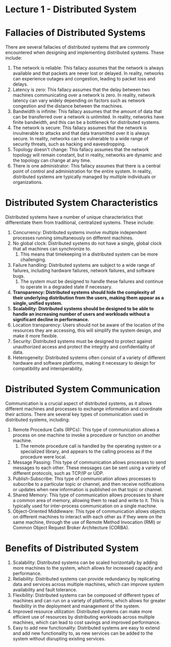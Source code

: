# Lecture 1 - Distributed System

# Fallacies of Distributed Systems

There are several fallacies of distributed systems that are commonly encountered when designing and implementing distributed systems. These include:

1. The network is reliable: This fallacy assumes that the network is always available and that packets are never lost or delayed. In reality, networks can experience outages and congestion, leading to packet loss and delays.
2. Latency is zero: This fallacy assumes that the delay between two machines communicating over a network is zero. In reality, network latency can vary widely depending on factors such as network congestion and the distance between the machines.
3. Bandwidth is infinite: This fallacy assumes that the amount of data that can be transferred over a network is unlimited. In reality, networks have finite bandwidth, and this can be a bottleneck for distributed systems.
4. The network is secure: This fallacy assumes that the network is invulnerable to attacks and that data transmitted over it is always secure. In reality, networks can be vulnerable to a wide range of security threats, such as hacking and eavesdropping.
5. Topology doesn't change: This fallacy assumes that the network topology will remain constant, but in reality, networks are dynamic and the topology can change at any time.
6. There is one administrator: This fallacy assumes that there is a central point of control and administration for the entire system. In reality, distributed systems are typically managed by multiple individuals or organizations.

# Distributed System Characteristics

Distributed systems have a number of unique characteristics that differentiate them from traditional, centralized systems. These include:

1. Concurrency: Distributed systems involve multiple independent processes running simultaneously on different machines.
2. No global clock: Distributed systems do not have a single, global clock that all machines can synchronize to.
    1. This means that timekeeping in a distributed system can be more challenging.
3. Failure handling: Distributed systems are subject to a wide range of failures, including hardware failures, network failures, and software bugs.
    1. The system must be designed to handle these failures and continue to operate in a degraded state if necessary.
4. **Transparency: Distributed systems should hide the complexity of their underlying distribution from the users, making them appear as a single, unified system.**
5. **Scalability: Distributed systems should be designed to be able to handle an increasing number of users and workloads without a significant decline in performance.**
6. Location transparency: Users should not be aware of the location of the resources they are accessing, this will simplify the system design, and make it more flexible.
7. Security: Distributed systems must be designed to protect against unauthorized access and protect the integrity and confidentiality of data.
8. Heterogeneity: Distributed systems often consist of a variety of different hardware and software platforms, making it necessary to design for compatibility and interoperability.

# Distributed System Communication

Communication is a crucial aspect of distributed systems, as it allows different machines and processes to exchange information and coordinate their actions. There are several key types of communication used in distributed systems, including:

1. Remote Procedure Calls (RPCs): This type of communication allows a process on one machine to invoke a procedure or function on another machine.
    1.  The remote procedure call is handled by the operating system or a specialized library, and appears to the calling process as if the procedure were local.
2. Message Passing: This type of communication allows processes to send messages to each other. These messages can be sent using a variety of different protocols, such as TCP/IP or UDP.
3. Publish-Subscribe: This type of communication allows processes to subscribe to a particular topic or channel, and then receive notifications or updates when new information is published on that topic or channel.
4. Shared Memory: This type of communication allows processes to share a common area of memory, allowing them to read and write to it. This is typically used for inter-process communication on a single machine.
5. Object-Oriented Middleware: This type of communication allows objects on different machines to interact with each other as if they were on the same machine, through the use of Remote Method Invocation (RMI) or Common Object Request Broker Architecture (CORBA).

# Benefits of Distributed System

1. Scalability: Distributed systems can be scaled horizontally by adding more machines to the system, which allows for increased capacity and performance.
2. Reliability: Distributed systems can provide redundancy by replicating data and services across multiple machines, which can improve system availability and fault tolerance.
3. Flexibility: Distributed systems can be composed of different types of machines and can run on a variety of platforms, which allows for greater flexibility in the deployment and management of the system.
4. Improved resource utilization: Distributed systems can make more efficient use of resources by distributing workloads across multiple machines, which can lead to cost savings and improved performance.
5. Easy to add new functionality: Distributed systems are easy to extend and add new functionality to, as new services can be added to the system without disrupting existing services.
